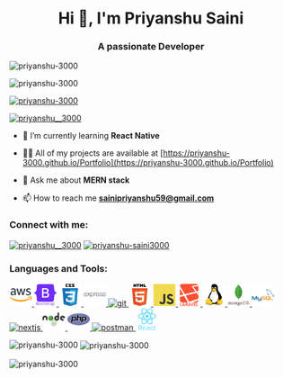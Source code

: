 <h1 align="center">Hi 👋, I'm Priyanshu Saini</h1>
<h3 align="center">A passionate Developer</h3>
<img src="https://media.giphy.com/media/v1.Y2lkPTc5MGI3NjExb3M0NG16djZiMjFtbzh6YXJ5cjRrZ2V6YW1id2h4dzliY3pkdm1laSZlcD12MV9pbnRlcm5hbF9naWZfYnlfaWQmY3Q9Zw/f3iwJFOVOwuy7K6FFw/giphy.gif" alt="priyanshu-3000" width="400">

<p align="left"> <img src="https://komarev.com/ghpvc/?username=priyanshu-3000&label=Profile%20views&color=0e75b6&style=flat" alt="priyanshu-3000" /> </p>

<p align="left"> <a href="https://github.com/ryo-ma/github-profile-trophy"><img src="https://github-profile-trophy.vercel.app/?username=priyanshu-3000" alt="priyanshu-3000" /></a> </p>

<p align="left"> <a href="https://twitter.com/priyanshu__3000" target="blank"><img src="https://img.shields.io/twitter/follow/priyanshu__3000?logo=twitter&style=for-the-badge" alt="priyanshu__3000" /></a> </p>

- 🌱 I’m currently learning **React Native**

- 👨‍💻 All of my projects are available at [https://priyanshu-3000.github.io/Portfolio](https://priyanshu-3000.github.io/Portfolio)

- 💬 Ask me about **MERN stack**

- 📫 How to reach me **sainipriyanshu59@gmail.com**

<h3 align="left">Connect with me:</h3>
<p align="left">
<a href="https://twitter.com/priyanshu__3000" target="blank"><img align="center" src="https://raw.githubusercontent.com/rahuldkjain/github-profile-readme-generator/master/src/images/icons/Social/twitter.svg" alt="priyanshu__3000" height="30" width="40" /></a>
<a href="https://linkedin.com/in/priyanshu-saini3000" target="blank"><img align="center" src="https://raw.githubusercontent.com/rahuldkjain/github-profile-readme-generator/master/src/images/icons/Social/linked-in-alt.svg" alt="priyanshu-saini3000" height="30" width="40" /></a>
</p>

<h3 align="left">Languages and Tools:</h3>
<p align="left"> <a href="https://aws.amazon.com" target="_blank" rel="noreferrer"> <img src="https://raw.githubusercontent.com/devicons/devicon/master/icons/amazonwebservices/amazonwebservices-original-wordmark.svg" alt="aws" width="40" height="40"/> </a> <a href="https://getbootstrap.com" target="_blank" rel="noreferrer"> <img src="https://raw.githubusercontent.com/devicons/devicon/master/icons/bootstrap/bootstrap-plain-wordmark.svg" alt="bootstrap" width="40" height="40"/> </a> <a href="https://www.w3schools.com/css/" target="_blank" rel="noreferrer"> <img src="https://raw.githubusercontent.com/devicons/devicon/master/icons/css3/css3-original-wordmark.svg" alt="css3" width="40" height="40"/> </a> <a href="https://expressjs.com" target="_blank" rel="noreferrer"> <img src="https://raw.githubusercontent.com/devicons/devicon/master/icons/express/express-original-wordmark.svg" alt="express" width="40" height="40"/> </a> <a href="https://git-scm.com/" target="_blank" rel="noreferrer"> <img src="https://www.vectorlogo.zone/logos/git-scm/git-scm-icon.svg" alt="git" width="40" height="40"/> </a> <a href="https://www.w3.org/html/" target="_blank" rel="noreferrer"> <img src="https://raw.githubusercontent.com/devicons/devicon/master/icons/html5/html5-original-wordmark.svg" alt="html5" width="40" height="40"/> </a> <a href="https://developer.mozilla.org/en-US/docs/Web/JavaScript" target="_blank" rel="noreferrer"> <img src="https://raw.githubusercontent.com/devicons/devicon/master/icons/javascript/javascript-original.svg" alt="javascript" width="40" height="40"/> </a> <a href="https://laravel.com/" target="_blank" rel="noreferrer"> <img src="https://raw.githubusercontent.com/devicons/devicon/master/icons/laravel/laravel-plain-wordmark.svg" alt="laravel" width="40" height="40"/> </a> <a href="https://www.linux.org/" target="_blank" rel="noreferrer"> <img src="https://raw.githubusercontent.com/devicons/devicon/master/icons/linux/linux-original.svg" alt="linux" width="40" height="40"/> </a> <a href="https://www.mongodb.com/" target="_blank" rel="noreferrer"> <img src="https://raw.githubusercontent.com/devicons/devicon/master/icons/mongodb/mongodb-original-wordmark.svg" alt="mongodb" width="40" height="40"/> </a> <a href="https://www.mysql.com/" target="_blank" rel="noreferrer"> <img src="https://raw.githubusercontent.com/devicons/devicon/master/icons/mysql/mysql-original-wordmark.svg" alt="mysql" width="40" height="40"/> </a> <a href="https://nextjs.org/" target="_blank" rel="noreferrer"> <img src="https://cdn.worldvectorlogo.com/logos/nextjs-2.svg" alt="nextjs" width="40" height="40"/> </a> <a href="https://nodejs.org" target="_blank" rel="noreferrer"> <img src="https://raw.githubusercontent.com/devicons/devicon/master/icons/nodejs/nodejs-original-wordmark.svg" alt="nodejs" width="40" height="40"/> </a> <a href="https://www.php.net" target="_blank" rel="noreferrer"> <img src="https://raw.githubusercontent.com/devicons/devicon/master/icons/php/php-original.svg" alt="php" width="40" height="40"/> </a> <a href="https://postman.com" target="_blank" rel="noreferrer"> <img src="https://www.vectorlogo.zone/logos/getpostman/getpostman-icon.svg" alt="postman" width="40" height="40"/> </a> <a href="https://reactjs.org/" target="_blank" rel="noreferrer"> <img src="https://raw.githubusercontent.com/devicons/devicon/master/icons/react/react-original-wordmark.svg" alt="react" width="40" height="40"/> </a> </p>

<p><img align="left" src="https://github-readme-stats.vercel.app/api/top-langs?username=priyanshu-3000&show_icons=true&locale=en&layout=compact" alt="priyanshu-3000" /></p>

<p>&nbsp;<img align="center" src="https://github-readme-stats.vercel.app/api?username=priyanshu-3000&show_icons=true&locale=en" alt="priyanshu-3000" /></p>

<p><img align="center" src="https://github-readme-streak-stats.herokuapp.com/?user=priyanshu-3000&" alt="priyanshu-3000" /></p>
